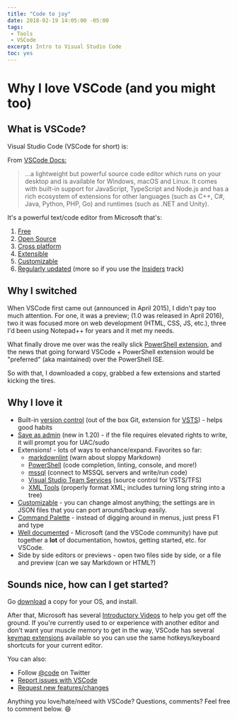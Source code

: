 ```yaml
---
title: "Code to joy"
date: 2018-02-19 14:05:00 -05:00
tags:
 - Tools
 - VSCode
excerpt: Intro to Visual Studio Code
toc: yes
---
```


# Why I love VSCode (and you might too)

## What is VSCode?

Visual Studio Code (VSCode for short) is:

From [VSCode Docs:][docs-link]
>...a lightweight but powerful source code editor which runs on your desktop and is available for Windows, macOS and Linux. It comes with built-in support for JavaScript, TypeScript and Node.js and has a rich ecosystem of extensions for other languages (such as C++, C#, Java, Python, PHP, Go) and runtimes (such as .NET and Unity).

It's a powerful text/code editor from Microsoft that's:

1. [Free](https://code.visualstudio.com/license)
2. [Open Source](https://github.com/microsoft/vscode)
3. [Cross platform](https://code.visualstudio.com/docs/supporting/requirements)
4. [Extensible](https://code.visualstudio.com/docs#top-extensions)
5. [Customizable](https://code.visualstudio.com/docs/getstarted/tips-and-tricks#_customization)
6. [Regularly updated](https://code.visualstudio.com/updates) (more so if you use the [Insiders](https://code.visualstudio.com/insiders) track)

## Why I switched

When VSCode first came out (announced in April 2015), I didn't pay too much attention. For one, it was a preview; (1.0 was released in April 2016), two it was focused more on web development (HTML, CSS, JS, etc.), three I'd been using Notepad++ for years and it met my needs.

What finally drove me over was the really slick [PowerShell extension][psext-link], and the news that going forward VSCode + PowerShell extension would be "preferred" (aka maintained) over the PowerShell ISE.

So with that, I downloaded a copy, grabbed a few extensions and started kicking the tires.

## Why I love it

* Built-in [version control][scm-link] (out of the box Git, extension for [VSTS][vstsext-link]) - helps good habits
* [Save as admin][uac-link] (new in 1.20) - if the file requires elevated rights to write, it will prompt you for UAC/sudo
* Extensions! - lots of ways to enhance/expand. Favorites so far:
    * [markdownlint][mdlintext-link] (warn about sloppy Markdown)
    * [PowerShell][psext-link] (code completion, linting, console, and more!)
    * [mssql][sqlext-link] (connect to MSSQL servers and write/run code)
    * [Visual Studio Team Services][vstsext-link] (source control for VSTS/TFS)
    * [XML Tools][xmlext-link] (properly format XML; includes turning long string into a tree)
* [Customizable][settings-link] - you can change almost anything; the settings are in JSON files that you can port around/backup easily.
* [Command Palette][palette-link] - instead of digging around in menus, just press F1 and type
* [Well documented][docs-link] - Microsoft (and the VSCode community) have put together a **lot** of documentation, howtos, getting started, etc. for VSCode.
* Side by side editors or previews - open two files side by side, or a file and preview (can we say Markdown or HTML?)

## Sounds nice, how can I get started?

Go [download][download-link] a copy for your OS, and install.

After that, Microsoft has several [Introductory Videos][introvids-link] to help you get off the ground.
If you're currently used to or experience with another editor and don't want your muscle memory to get in the way, VSCode has several [keymap extensions][keymap-link] available so you can use the same hotkeys/keyboard shortcuts for your current editor.

You can also:

* Follow [@code](https://twitter.com/code) on Twitter
* [Report issues with VSCode][issues-link]
* [Request new features/changes][features-link]

Anything you love/hate/need with VSCode? Questions, comments? Feel free to comment below. :smile:

[psext-link]:https://marketplace.visualstudio.com/items?itemName=ms-vscode.PowerShell
[xmlext-link]:https://marketplace.visualstudio.com/items?itemName=DotJoshJohnson.xml
[vstsext-link]:https://marketplace.visualstudio.com/items?itemName=ms-vsts.team
[mdlintext-link]:https://marketplace.visualstudio.com/items?itemName=DavidAnson.vscode-markdownlint
[sqlext-link]:https://marketplace.visualstudio.com/items?itemName=ms-mssql.mssql
[scm-link]:https://code.visualstudio.com/docs/editor/versioncontrol
[palette-link]:https://code.visualstudio.com/docs/getstarted/userinterface#_command-palette
[settings-link]:https://code.visualstudio.com/docs/getstarted/settings
[docs-link]:https://code.visualstudio.com/docs
[uac-link]:https://code.visualstudio.com/updates/v1_20#_save-files-that-need-admin-privileges
[introvids-link]:https://code.visualstudio.com/docs/getstarted/introvideos
[download-link]:https://code.visualstudio.com/Download
[keymap-link]:https://code.visualstudio.com/docs/getstarted/keybindings#_keymap-extensions
[issues-link]:https://www.github.com/Microsoft/vscode/issues
[features-link]:https://go.microsoft.com/fwlink/?LinkID=533482
